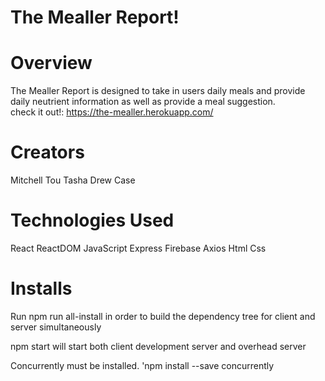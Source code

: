 # The Mealler Report!

<h1> Overview </h1>

The Mealler Report is designed to take in users daily meals and provide daily neutrient information as well as provide a meal suggestion.
<br>
check it out!:
https://the-mealler.herokuapp.com/


<h1> Creators </h1>

Mitchell
Tou
Tasha
Drew
Case

<h1> Technologies Used </h1>
React
ReactDOM
JavaScript
Express
Firebase
Axios
Html
Css


<h1> Installs </h1>
 Run npm run all-install in order to build the dependency tree for client and server simultaneously

npm start will start both client development server and overhead server

 Concurrently must be installed. 'npm install --save concurrently 
